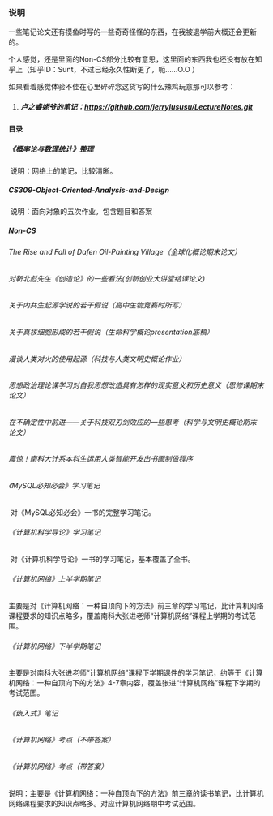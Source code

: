 ### 说明



一些笔记论文~~还有摸鱼时写的一些奇奇怪怪的东西~~，~~在我被退学前~~大概还会更新的。

个人感觉，还是里面的Non-CS部分比较有意思，这里面的东西我也还没有放在知乎上（知乎ID：Sunt，不过已经永久性断更了，呃……O.O ）
>>>>

如果看着感觉体验不佳在心里碎碎念这货写的什么辣鸡玩意那可以参考：

1. ##### 卢之睿姥爷的笔记：https://github.com/jerrylususu/LectureNotes.git



#### 目录

##### 《概率论与数理统计》整理

​		说明：网络上的笔记，比较清晰。

##### CS309-Object-Oriented-Analysis-and-Design

​		说明：面向对象的五次作业，包含题目和答案

##### Non-CS

###### 		The Rise and Fall of Dafen Oil-Painting Village（全球化概论期末论文）

###### 		对靳北彪先生《创造论》的一些看法(创新创业大讲堂结课论文)

###### 		关于内共生起源学说的若干假说（高中生物竞赛时所写）

###### 		关于真核细胞形成的若干假说（生命科学概论presentation底稿）

###### 		漫谈人类对火的使用起源（科技与人类文明史概论作业）

###### 		思想政治理论课学习对自我思想改造具有怎样的现实意义和历史意义（思修课期末论文）

###### 		在不确定性中前进——关于科技双刃剑效应的一些思考（科学与文明史概论期末论文）

###### 		震惊！南科大计系本科生运用人类智能开发出书画制做程序

###### 《MySQL必知必会》学习笔记

​		对《MySQL必知必会》一书的完整学习笔记。

###### 《计算机科学导论》学习笔记

​		对《计算机科学导论》一书的学习笔记，基本覆盖了全书。

###### 《计算机网络》上半学期笔记

​		主要是对《计算机网络：一种自顶向下的方法》前三章的学习笔记，比计算机网络课程要求的知识点略多，覆盖南科大张进老师“计算机网络”课程上学期的考试范围。

###### 《计算机网络》下半学期笔记

​		主要是对南科大张进老师“计算机网络”课程下学期课件的学习笔记，约等于《计算机网络：一种自顶向下的方法》4-7章内容，覆盖张进“计算机网络”课程下学期的考试范围。

###### 《嵌入式》笔记

###### 《计算机网络》考点（不带答案）

###### 《计算机网络》考点（带答案）

​		说明：主要是《计算机网络：一种自顶向下的方法》前三章的读书笔记，比计算机网络课程要求的知识点略多。对应计算机网络期中考试范围。